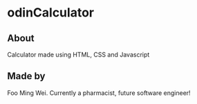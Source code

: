 # odinCalculator

## About
Calculator made using HTML, CSS and Javascript

## Made by 
Foo Ming Wei. Currently a pharmacist, future software engineer!